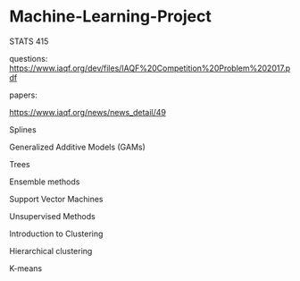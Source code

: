 # Machine-Learning-Project
STATS 415


questions: 
https://www.iaqf.org/dev/files/IAQF%20Competition%20Problem%202017.pdf

papers: 

https://www.iaqf.org/news/news_detail/49



Splines

Generalized Additive Models (GAMs)

Trees

Ensemble methods

Support Vector Machines

Unsupervised Methods

Introduction to Clustering

Hierarchical clustering

K-means
